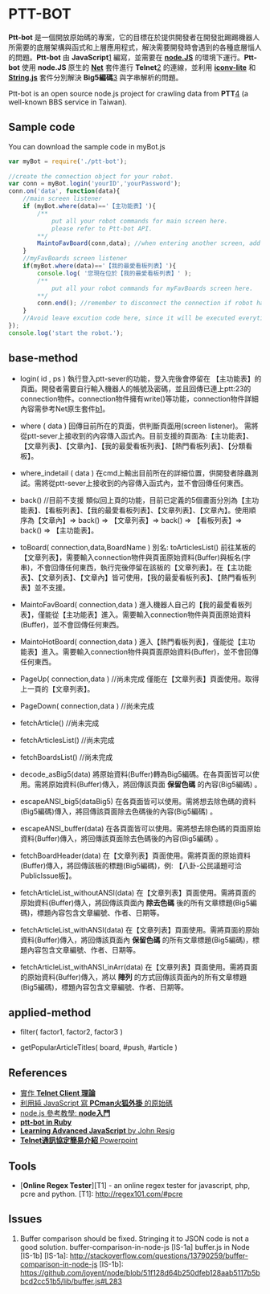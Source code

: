 PTT-BOT
=====================


**Ptt-bot** 是一個開放原始碼的專案，它的目標在於提供開發者在開發批踢踢機器人所需要的底層架構與函式和上層應用程式，解決需要開發時會遇到的各種底層惱人的問題。**Ptt-bot** 由 **JavaScript**[1] 編寫，並需要在 [**node.JS**][package1] 的環境下運行。**Ptt-bot** 使用 **node.JS** 原生的 [**Net**][package2] 套件進行 **Telnet**[2] 的連線，並利用 [**iconv-lite**][package3] 和 [**String.js**][package4] 套件分別解決 **Big5編碼**[3] 與字串解析的問題。

Ptt-bot is an open source node.js project for crawling data from **PTT**[4] (a well-known BBS service in Taiwan).

[1]: http://zh.wikipedia.org/wiki/JavaScript
[2]: http://courses.ywdeng.idv.tw/cust/2011/np/PPT/CH08-telnet.ppt
[3]: http://zh.wikipedia.org/zh-tw/%E5%A4%A7%E4%BA%94%E7%A2%BC
[4]: http://en.wikipedia.org/wiki/PTT_Bulletin_Board_System

[package1]: http://nodejs.org/
[package2]: http://nodejs.org/api/net.html
[package3]: https://github.com/ashtuchkin/iconv-lite
[package4]: https://github.com/jprichardson/string.js


Sample code
---------
You can download the sample code in myBot.js
```JavaScript
var myBot = require('./ptt-bot');
    
//create the connection object for your robot. 
var conn = myBot.login('yourID','yourPassword');
conn.on('data', function(data){	
	//main screen listener
	if (myBot.where(data)=='【主功能表】'){
		/**
			put all your robot commands for main screen here.
			please refer to Ptt-bot API.
		**/
		MaintoFavBoard(conn,data); //when entering another screen, add the relative screen listener.    
	}
	//myFavBoards screen listener
	if(myBot.where(data)=='【我的最愛看板列表】'){
		console.log( '您現在位於【我的最愛看板列表】' );
		/**
			put all your robot commands for myFavBoards screen here.
		**/
		conn.end(); //remember to disconnect the connection if robot has done his task.
	}
	//Avoid leave excution code here, since it will be executed everytime when the data comes from ptt-sever.
});
console.log('start the robot.');
```
base-method
----------
 * login( id , ps )
執行登入ptt-sever的功能，登入完後會停留在 【主功能表】的頁面。開發者需要自行輸入機器人的帳號及密碼，並且回傳已連上ptt:23的connection物件。connection物件擁有write()等功能，connection物件詳細內容需參考Net原生套件[b1]。  

 * where ( data )
回傳目前所在的頁面，供判斷頁面用(screen listener)。 需將從ptt-sever上接收到的內容傳入函式內。目前支援的頁面為:【主功能表】、【文章列表】、【文章內】、【我的最愛看板列表】、【熱門看板列表】、【分類看板】。

 * where_indetail ( data )
    在cmd上輸出目前所在的詳細位置，供開發者除蟲測試。需將從ptt-sever上接收到的內容傳入函式內，並不會回傳任何東西。

 * back() //目前不支援
    類似回上頁的功能，目前已定義的5個畫面分別為【主功能表】、【看板列表】、【我的最愛看板列表】、【文章列表】、【文章內】。使用順序為【文章內】=> back() => 【文章列表】=> back() => 【看板列表】=> back() => 【主功能表】。

 * toBoard( connection,data,BoardName )  別名: toArticlesList()
   前往某板的【文章列表】，需要輸入connection物件與頁面原始資料(Buffer)與板名(字串)，不會回傳任何東西，執行完後停留在該板的【文章列表】。在【主功能表】、【文章列表】、【文章內】皆可使用，【我的最愛看板列表】、【熱門看板列表】並不支援。

 * MaintoFavBoard( connection,data )
    進入機器人自己的【我的最愛看板列表】，僅能從【主功能表】進入。需要輸入connection物件與頁面原始資料(Buffer)，並不會回傳任何東西。

 * MaintoHotBoard( connection,data )
    進入【熱門看板列表】，僅能從【主功能表】進入。需要輸入connection物件與頁面原始資料(Buffer)，並不會回傳任何東西。

 * PageUp( connection,data ) //尚未完成
    僅能在【文章列表】頁面使用。取得上一頁的【文章列表】。

 * PageDown( connection,data ) //尚未完成
 
 * fetchArticle() //尚未完成

 * fetchArticlesList() //尚未完成


 * fetchBoardsList() //尚未完成

 * decode_asBig5(data) 
    將原始資料(Buffer)轉為Big5編碼。在各頁面皆可以使用。需將原始資料(Buffer)傳入，將回傳該頁面 **保留色碼** 的內容(Big5編碼) 。    

 * escapeANSI_big5(dataBig5) 
    在各頁面皆可以使用。需將想去除色碼的資料(Big5編碼)傳入，將回傳該頁面除去色碼後的內容(Big5編碼) 。

 * escapeANSI_buffer(data) 
    在各頁面皆可以使用。需將想去除色碼的頁面原始資料(Buffer)傳入，將回傳該頁面除去色碼後的內容(Big5編碼) 。

 * fetchBoardHeader(data)
    在【文章列表】頁面使用。需將頁面的原始資料(Buffer)傳入，將回傳該板的標題(Big5編碼)，例: 【八卦-公民議題可洽PublicIssue板】。

 * fetchArticleList_withoutANSI(data)
    在【文章列表】頁面使用。需將頁面的原始資料(Buffer)傳入，將回傳該頁面內 **除去色碼** 後的所有文章標題(Big5編碼)，標題內容包含文章編號、作者、日期等。

 * fetchArticleList_withANSI(data)
    在【文章列表】頁面使用。需將頁面的原始資料(Buffer)傳入，將回傳該頁面內 **保留色碼** 的所有文章標題(Big5編碼)，標題內容包含文章編號、作者、日期等。

 * fetchArticleList_withANSI_inArr(data)
     在【文章列表】頁面使用。需將頁面的原始資料(Buffer)傳入，將以 **陣列** 的方式回傳該頁面內的所有文章標題(Big5編碼)，標題內容包含文章編號、作者、日期等。



[b1]: http://nodejs.org/api/net.html


applied-method
----------
 * filter( factor1, factor2, factor3 )

 * getPopularArticleTitles( board, #push, #article )
  


References
---------

* [實作 **Telnet Client 理論**][R1]
* [利用純 JavaScript 寫 **PCman火狐外掛** 的原始碼][R2]
* [node.js 參考教學: **node入門**][R3]
* [**ptt-bot in Ruby**][R4]
* [**Learning Advanced JavaScript** by John Resig][R5]
* [**Telnet通訊協定簡易介紹** Powerpoint][R6]

[R1]: http://dspace.lib.fcu.edu.tw/handle/2377/4110 
[R2]: https://code.google.com/p/pcmanfx/
[R3]: http://www.nodebeginner.org/index-zh-tw.html
[R4]: https://github.com/chenchenbox/backup-dog-ptt
[R5]: http://ejohn.org/apps/learn/#1 
[R6]: http://courses.ywdeng.idv.tw/cust/2011/np/PPT/CH08-telnet.pptx

Tools
---------
* [**Online Regex Tester**][T1] - an online regex tester for javascript, php, pcre and python.
[T1]: http://regex101.com/#pcre

Issues
---------
1. Buffer comparison should be fixed. Stringing it to JSON code is not a good solution.
buffer-comparison-in-node-js  [IS-1a]
buffer.js in Node [IS-1b]
[IS-1a]: http://stackoverflow.com/questions/13790259/buffer-comparison-in-node-js 
[IS-1b]: https://github.com/joyent/node/blob/51f128d64b250dfeb128aab5117b5bbcd2cc51b5/lib/buffer.js#L283
